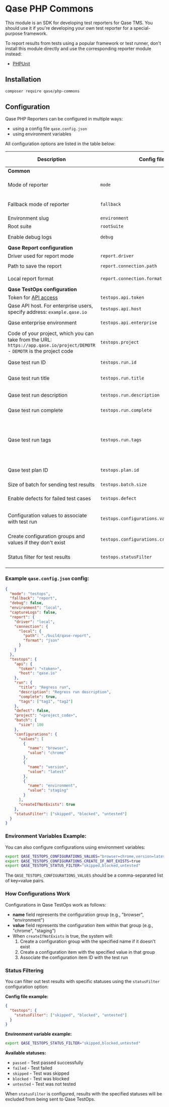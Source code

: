 # Qase PHP Commons

This module is an SDK for developing test reporters for Qase TMS.
You should use it if you're developing your own test reporter for a special-purpose framework.

To report results from tests using a popular framework or test runner,
don't install this module directly and
use the corresponding reporter module instead:

* [PHPUnit](https://github.com/qase-tms/qase-phpunit)

## Installation

```bash
composer require qase/php-commons
```

## Configuration

Qase PHP Reporters can be configured in multiple ways:

- using a config file `qase.config.json`
- using environment variables

All configuration options are listed in the table below:

| Description                                                                                                                | Config file                | Environment variable            | Default value                           | Required | Possible values            |
|----------------------------------------------------------------------------------------------------------------------------|----------------------------|---------------------------------|-----------------------------------------|----------|----------------------------|
| **Common**                                                                                                                 |                            |                                 |                                         |          |                            |
| Mode of reporter                                                                                                           | `mode`                     | `QASE_MODE`                     | `off`                                   | No       | `testops`, `report`, `off` |
| Fallback mode of reporter                                                                                                  | `fallback`                 | `QASE_FALLBACK`                 | `off`                                   | No       | `testops`, `report`, `off` |
| Environment slug                                                                                                           | `environment`              | `QASE_ENVIRONMENT`              | undefined                               | No       | Any string                 |
| Root suite                                                                                                                 | `rootSuite`                | `QASE_ROOT_SUITE`               | undefined                               | No       | Any string                 |
| Enable debug logs                                                                                                          | `debug`                    | `QASE_DEBUG`                    | `False`                                 | No       | `True`, `False`            |
| **Qase Report configuration**                                                                                              |                            |                                 |                                         |          |                            |
| Driver used for report mode                                                                                                | `report.driver`            | `QASE_REPORT_DRIVER`            | `local`                                 | No       | `local`                    |
| Path to save the report                                                                                                    | `report.connection.path`   | `QASE_REPORT_CONNECTION_PATH`   | `./build/qase-report`                   |          |                            |
| Local report format                                                                                                        | `report.connection.format` | `QASE_REPORT_CONNECTION_FORMAT` | `json`                                  |          | `json`, `jsonp`            |
| **Qase TestOps configuration**                                                                                             |                            |                                 |                                         |          |                            |
| Token for [API access](https://developers.qase.io/#authentication)                                                         | `testops.api.token`        | `QASE_TESTOPS_API_TOKEN`        | undefined                               | Yes      | Any string                 |
| Qase API host. For enterprise users, specify address: `example.qase.io`                                           | `testops.api.host`         | `QASE_TESTOPS_API_HOST`         | `qase.io`                               | No       | Any string                 |
| Qase enterprise environment                                                                                                | `testops.api.enterprise`   | `QASE_TESTOPS_API_ENTERPRISE`   | `False`                                 | No       | `True`, `False`            |
| Code of your project, which you can take from the URL: `https://app.qase.io/project/DEMOTR` - `DEMOTR` is the project code | `testops.project`          | `QASE_TESTOPS_PROJECT`          | undefined                               | Yes      | Any string                 |
| Qase test run ID                                                                                                           | `testops.run.id`           | `QASE_TESTOPS_RUN_ID`           | undefined                               | No       | Any integer                |
| Qase test run title                                                                                                        | `testops.run.title`        | `QASE_TESTOPS_RUN_TITLE`        | `Automated run <Current date and time>` | No       | Any string                 |
| Qase test run description                                                                                                  | `testops.run.description`  | `QASE_TESTOPS_RUN_DESCRIPTION`  | `<Framework name> automated run`        | No       | Any string                 |
| Qase test run complete                                                                                                     | `testops.run.complete`     | `QASE_TESTOPS_RUN_COMPLETE`     | `True`                                  |          | `True`, `False`            |
| Qase test run tags | `testops.run.tags`         | `QASE_TESTOPS_RUN_TAGS`         | undefined                               | No       | Config: array of strings, Env: comma-separated string |
| Qase test plan ID                                                                                                          | `testops.plan.id`          | `QASE_TESTOPS_PLAN_ID`          | undefined                               | No       | Any integer                |
| Size of batch for sending test results                                                                                     | `testops.batch.size`       | `QASE_TESTOPS_BATCH_SIZE`       | `200`                                   | No       | Any integer                |
| Enable defects for failed test cases                                                                                       | `testops.defect`           | `QASE_TESTOPS_DEFECT`           | `False`                                 | No       | `True`, `False`            |
| Configuration values to associate with test run                                                                            | `testops.configurations.values` | `QASE_TESTOPS_CONFIGURATIONS_VALUES` | `[]`                                   | No       | Comma-separated key=value pairs |
| Create configuration groups and values if they don't exist                                                                | `testops.configurations.createIfNotExists` | `QASE_TESTOPS_CONFIGURATIONS_CREATE_IF_NOT_EXISTS` | `False`                                 | No       | `True`, `False`            |
| Status filter for test results                                                                                             | `testops.statusFilter`     | `QASE_TESTOPS_STATUS_FILTER`     | `[]`                                  | No       | Comma-separated string       |

### Example `qase.config.json` config:

```json
{
  "mode": "testops",
  "fallback": "report",
  "debug": false,
  "environment": "local",
  "captureLogs": false,
  "report": {
    "driver": "local",
    "connection": {
      "local": {
        "path": "./build/qase-report",
        "format": "json"
      }
    }
  },
  "testops": {
    "api": {
      "token": "<token>",
      "host": "qase.io"
    },
    "run": {
      "title": "Regress run",
      "description": "Regress run description",
      "complete": true,
      "tags": ["tag1", "tag2"]
    },
    "defect": false,
    "project": "<project_code>",
    "batch": {
      "size": 100
    },
    "configurations": {
      "values": [
        {
          "name": "browser",
          "value": "chrome"
        },
        {
          "name": "version",
          "value": "latest"
        },
        {
          "name": "environment",
          "value": "staging"
        }
      ],
      "createIfNotExists": true
    },
    "statusFilter": ["skipped", "blocked", "untested"]
  }
}
```

### Environment Variables Example:

You can also configure configurations using environment variables:

```bash
export QASE_TESTOPS_CONFIGURATIONS_VALUES="browser=chrome,version=latest,environment=staging"
export QASE_TESTOPS_CONFIGURATIONS_CREATE_IF_NOT_EXISTS=true
export QASE_TESTOPS_STATUS_FILTER="skipped,blocked,untested"
```

The `QASE_TESTOPS_CONFIGURATIONS_VALUES` should be a comma-separated list of key=value pairs.

### How Configurations Work

Configurations in Qase TestOps work as follows:
- **name** field represents the configuration group (e.g., "browser", "environment")
- **value** field represents the configuration item within that group (e.g., "chrome", "staging")
- When `createIfNotExists` is true, the system will:
  1. Create a configuration group with the specified name if it doesn't exist
  2. Create a configuration item with the specified value in that group
  3. Associate the configuration item ID with the test run

### Status Filtering

You can filter out test results with specific statuses using the `statusFilter` configuration option:

**Config file example:**
```json
{
  "testops": {
    "statusFilter": ["skipped", "blocked", "untested"]
  }
}
```

**Environment variable example:**
```bash
export QASE_TESTOPS_STATUS_FILTER="skipped,blocked,untested"
```

**Available statuses:**
- `passed` - Test passed successfully
- `failed` - Test failed
- `skipped` - Test was skipped
- `blocked` - Test was blocked
- `untested` - Test was not tested

When `statusFilter` is configured, results with the specified statuses will be excluded from being sent to Qase TestOps.

